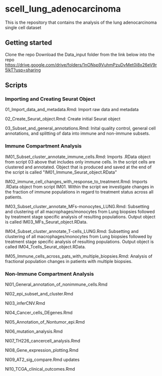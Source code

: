 # scell_lung_adenocarcinoma

This is the repository that contains the analysis of the lung adenocarcinoma single cell dataset

## Getting started

Clone the repo
Download the Data_input folder from the link below into the repo
https://drive.google.com/drive/folders/1nONsp9VuhmPzuDvMet0i8x26eV9r5lkT?usp=sharing 

## Scripts

### Importing and Creating Seurat Object

01_Import_data_and_metadata.Rmd: Import raw data and metadata

02_Create_Seurat_object.Rmd: Create initial Seurat object

03_Subset_and_general_annotations.Rmd: Inital quality control, general cell annotations, and splitting of data into immune and non-immune subsets.

### Immune Compartment Analysis

IM01_Subset_cluster_annotate_immune_cells.Rmd: Imports .RData object from script 03 above that includes only immune cells. In the script cells are clustered and annotated. Object that is produced and saved at the end of the script is called "IM01_Immune_Seurat_object.RData"


IM02_immune_cell_changes_with_response_to_treatment.Rmd: Imports .RData object from script IM01. Within the  script we investigate changes in the fraction of immune populations in regard to treatment status across all patients.


IM03_Subset_cluster_annotate_MFs-monocytes_LUNG.Rmd: Subsetting and clustering of all macrophages/monocytes from Lung biopsies followed by treatment stage specific analysis of resulting populations. Output object is called IM03_MFs_Seurat_object.RData.


IM04_Subset_cluster_annotate_T-cells_LUNG.Rmd: Subsetting and clustering of all macrophages/monocytes from Lung biopsies followed by treatment stage specific analysis of resulting populations. Output object is called IM04_Tcells_Seurat_object.RData.


IM05_Immune_cells_across_pats_with_multiple_biopsies.Rmd: Analysis of fractional population changes in patients with multiple biopsies. 


### Non-Immune Compartment Analysis

NI01_General_annotation_of_nonimmune_cells.Rmd

NI02_epi_subset_and_cluster.Rmd

NI03_inferCNV.Rmd

NI04_Cancer_cells_DEgenes.Rmd

NI05_Annotation_of_Nontumor_epi.Rmd

NI06_mutation_analysis.Rmd

NI07_TH226_cancercell_analysis.Rmd

NI08_Gene_expression_plotting.Rmd	

NI09_AT2_sig_compare.Rmd	updates	

NI10_TCGA_clinical_outcomes.Rmd	
